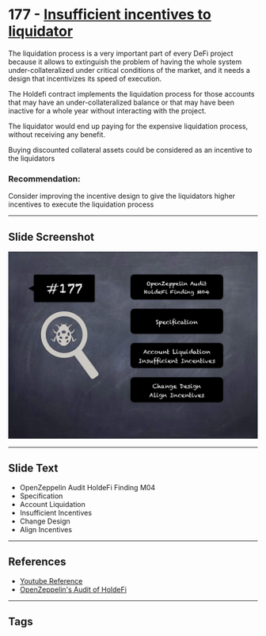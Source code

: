 
# 177 - [Insufficient incentives to liquidator](./Insufficient%20incentives%20to%20liquidator.md)

The liquidation process is a very important part of every DeFi project because it allows to extinguish the problem of having the whole system under-collateralized under critical conditions of the market, and it needs a design that incentivizes its speed of execution. 

The Holdefi contract implements the liquidation process for those accounts that may have an under-collateralized balance or that may have been inactive for a whole year without interacting with the project. 

The liquidator would end up paying for the expensive liquidation process, without receiving any benefit. 

Buying discounted collateral assets could be considered as an incentive to the liquidators

### Recommendation:
Consider improving the incentive design to give the liquidators higher incentives to execute the liquidation process
___
## Slide Screenshot
![177.jpg](../../images/8.%20Audit%20Findings%20201/177.jpg)
___
## Slide Text
- OpenZeppelin Audit HoldeFi Finding M04
- Specification
- Account Liquidation
- Insufficient Incentives
- Change Design
- Align Incentives
___
## References
- [Youtube Reference](https://youtu.be/poxzr4-srn0?t=1019)
- [OpenZeppelin's Audit of HoldeFi](https://blog.openzeppelin.com/holdefi-audit)
___
## Tags
